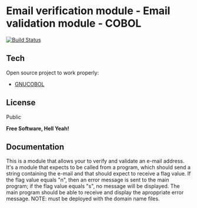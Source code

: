 # Email verification module - Email validation module - COBOL


[![Build Status](https://travis-ci.org/joemccann/dillinger.svg?branch=master)](https://travis-ci.org/joemccann/dillinger)

## Tech

Open source project to work properly:

- [GNUCOBOL](https://sourceforge.net/projects/gnucobol/)

## License

Public

**Free Software, Hell Yeah!**

## Documentation

This is a module that allows your to verify and validate an e-mail address.
It's a module that expects to be called from a program, which should send a string containing the e-mail and that should expect to receive a flag value.
If the flag value equals "n", then an error message is sent to the main program; if the flag value equals "s", no message will be displayed.
The main program should be able to receive and display the aproppriate error message.
NOTE: must be deployed with the domain name files.




